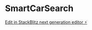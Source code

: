 # SmartCarSearch

[Edit in StackBlitz next generation editor ⚡️](https://stackblitz.com/~/github.com/KKousado/SmartCarSearch)